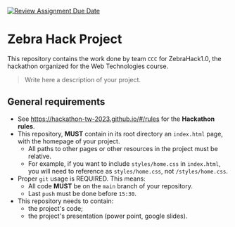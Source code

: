 [![Review Assignment Due Date](https://classroom.github.com/assets/deadline-readme-button-24ddc0f5d75046c5622901739e7c5dd533143b0c8e959d652212380cedb1ea36.svg)](https://classroom.github.com/a/KqhFdRnM)
# Zebra Hack Project

This repository contains the work done by team `CCC` for ZebraHack1.0, the hackathon organized for the Web Technologies course.

> Write here a description of your project.

## General requirements

- See https://hackathon-tw-2023.github.io/#/rules for the **Hackathon rules**.
- This repository, **MUST**  contain in its root directory an `index.html` page, with the homepage of your project.
  - All paths to other pages or other resources in the project must be relative. 
  - For example, if you want to include `styles/home.css` in `index.html`, you will need to reference as `styles/home.css`, not `/styles/home.css`.
- Proper `git` usage is REQUIRED. This means:
  - All code **MUST** be on the `main` branch of your repository.
  - Last `push` must be done before `15:30`.
- This repository needs to contain:
  - the project's code;
  - the project's presentation (power point, google slides).

